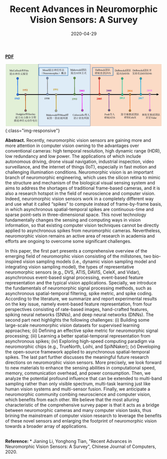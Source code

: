 ﻿---
title: "Recent Advances in Neuromorphic Vision Sensors: A Survey"
collection: publications
permalink: /publication/2020-04-29-neuromorpihc-vision-a-survey
excerpt: 
date: 2020-04-29
venue: Chinese Journal of Computers
paperurl:
citation:
---
<a href="https://jianing-li.github.io/files/2020_cjc_neuromrophic_vision.pdf" target="_blank"><b>PDF</b></a>&emsp;

![joint_detection_framework](/images/neuromorphic_vision_milestone.jpg){:class="img-responsive"}

<b>Abstract.</b> Recently, neuromorphic vision sensors are gaining more and more attention in computer vision owning to the advantages over conventional cameras: high temporal resolution, high dynamic range (HDR), low redundancy and low power. The applications of which include autonomous driving, drone visual navigation, industrial inspection, video surveillance, and the internet of things (IoT), especially in fast motion and challenging illumination conditions. Neuromorphic vision is an important branch of neuromorphic engineering, which uses the silicon retina to mimic the structure and mechanism of the biological visual sensing system and aims to address the shortages of traditional frame-based cameras, and it is also a research hotspot in the field of neuroscience and computer vision. Indeed, neuromorphic vision sensors work in a completely different way and use what it called “spikes” to compute instead of frame-by-frame basis, in which asynchronous spatial-temporal spikes are continuous-time and sparse point-sets in three-dimensional space. This novel technology fundamentally changes the sensing and computing ways in vision information, so that existing computer vision techniques cannot be directly applied to asynchronous spikes from neuromorphic cameras. Nevertheless, neuromorphic vision remains an active area of research in academia and efforts are ongoing to overcome some significant challenges.

In this paper, the first part presents a comprehensive overview of the emerging field of neuromorphic vision consisting of the millstones, two bio-inspired vision sampling models (i.e., dynamic vision sampling model and integrating vision sampling model), the types of representative neuromorphic sensors (e.g., DVS, ATIS, DAVIS, CeleX, and Vidar), asynchronous event-based signal processing, event-based feature representation and the typical vision applications. Specially, we introduce the fundamentals of neuromorphic signal processing methods, such as asynchronous spatial-temporal filtering, spike metric, and spike coding. According to the literature, we summarize and report experimental results on the key issue, namely event-based feature representation, from four perspectives consisting of rate-based images, hand-crafted features, spiking neural networks (SNNs), and deep neural networks (DNNs). The second part next highlights the following challenges: (i) Building some large-scale neuromorphic vision datasets for supervised learning approaches; (ii) Defining an effective spike metric for neuromorphic signal processing; (iii) Learning a better spatial-temporal representation from asynchronous spikes; (iv) Exploring high-speed computing paradigm via neuromorphic chips (e.g., TrueNorth, Loihi, and SpiNNaker); (v) Developing the open-source framework applied to asynchronous spatial-temporal spikes. The last part further discusses the meaningful future research directions on neuromorphic vision sensors. More precisely, we look forward to new materials to enhance the sensing abilities in computational speed, memory, communication overhead, and power consumption. Then, we analyze the potential profound influence that can be extended to multi-band sampling rather than only visible spectrum, multi-task learning just like human vision systems and multi-sensor fusion. Finally, we anticipate a neuromorphic community combing neuroscience and computer vision, which benefits from each other. We believe that the most alluring characteristic of the comprehensive survey paper is that it acts as a bridge between neuromorphic cameras and many computer vision tasks, thus brining the mainstream of computer vision research to leverage the benefits of these novel sensors and enlarging the footprint of neuromorphic vision towards a broader array of applications.

<br />
<b>Reference:</b>
* Jianing Li, Yonghong Tian, "Recent Advances in Neuromorphic Vision Sensors: A Survey", Chinese Journal of Computers, 2020.